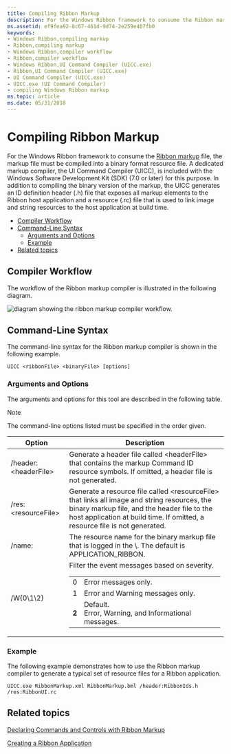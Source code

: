 ```yaml
---
title: Compiling Ribbon Markup
description: For the Windows Ribbon framework to consume the Ribbon markup file, the markup file must be compiled into a binary format resource file.
ms.assetid: ef9fea92-8c67-461d-9d74-2e259e407fb0
keywords:
- Windows Ribbon,compiling markup
- Ribbon,compiling markup
- Windows Ribbon,compiler workflow
- Ribbon,compiler workflow
- Windows Ribbon,UI Command Compiler (UICC.exe)
- Ribbon,UI Command Compiler (UICC.exe)
- UI Command Compiler (UICC.exe)
- UICC.exe (UI Command Compiler)
- compiling Windows Ribbon markup
ms.topic: article
ms.date: 05/31/2018
---
```


# Compiling Ribbon Markup

For the Windows Ribbon framework to consume the [Ribbon markup](windowsribbon-schema.md) file, the markup file must be compiled into a binary format resource file. A dedicated markup compiler, the UI Command Compiler (UICC), is included with the Windows Software Development Kit (SDK) (7.0 or later) for this purpose. In addition to compiling the binary version of the markup, the UICC generates an ID definition header (.h) file that exposes all markup elements to the Ribbon host application and a resource (.rc) file that is used to link image and string resources to the host application at build time.

-   [Compiler Workflow](#compiler-workflow)
-   [Command-Line Syntax](#command-line-syntax)
    -   [Arguments and Options](#arguments-and-options)
    -   [Example](#example)
-   [Related topics](#related-topics)

## Compiler Workflow

The workflow of the Ribbon markup compiler is illustrated in the following diagram.

![diagram showing the ribbon markup compiler workflow.](images/overviews/overviews-intentcl.png)

## Command-Line Syntax

The command-line syntax for the Ribbon markup compiler is shown in the following example.


```
UICC <ribbonFile> <binaryFile> [options]
```



### Arguments and Options

The arguments and options for this tool are described in the following table.

> [!Note]  
> The command-line options listed must be specified in the order given.

 



<table>
<colgroup>
<col  />
<col  />
</colgroup>
<thead>
<tr class="header">
<th>Option</th>
<th>Description</th>
</tr>
</thead>
<tbody>
<tr class="odd">
<td>/header:&lt;headerFile&gt;</td>
<td>Generate a header file called &lt;headerFile&gt; that contains the markup Command ID resource symbols. If omitted, a header file is not generated.</td>
</tr>
<tr class="even">
<td>/res:&lt;resourceFile&gt;</td>
<td>Generate a resource file called &lt;resourceFile&gt; that links all image and string resources, the binary markup file, and the header file to the host application at build time. If omitted, a resource file is not generated.</td>
</tr>
<tr class="odd">
<td>/name:<ribbonName></td>
<td>The resource name for the binary markup file that is logged in the \<resourceFile>. The default is APPLICATION_RIBBON.</td>
</tr>
<tr class="even">
<td>/W{0\1\2}</td>
<td>Filter the event messages based on severity. 
<table>
<tbody>
<tr class="odd">
<td>0<br/></td>
<td>Error messages only.<br/></td>
</tr>
<tr class="even">
<td>1<br/></td>
<td>Error and Warning messages only.<br/></td>
</tr>
<tr class="odd">
<td><strong>2</strong><br/></td>
<td>Default. <br/> Error, Warning, and Informational messages.<br/></td>
</tr>
</tbody>
</table>

<p> </p></td>
</tr>
</tbody>
</table>



 

### Example

The following example demonstrates how to use the Ribbon markup compiler to generate a typical set of resource files for a Ribbon application.

`UICC.exe RibbonMarkup.xml RibbonMarkup.bml /header:RibbonIds.h /res:RibbonUI.rc`

## Related topics

<dl> <dt>

[Declaring Commands and Controls with Ribbon Markup](windowsribbon-schema.md)
</dt> <dt>

[Creating a Ribbon Application](windowsribbon-stepbystep.md)
</dt> </dl>

 

 





